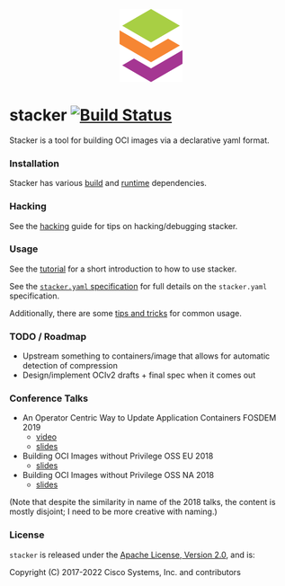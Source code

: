 
<p align="center">
    <img src="doc/logo.png" alt="stacker" height="130"/>
</p>


# stacker [![Build Status](https://github.com/project-stacker/stacker/workflows/ci/badge.svg?branch=master)](https://github.com/project-stacker/stacker/actions)

Stacker is a tool for building OCI images via a declarative yaml format.

### Installation

Stacker has various [build](doc/install.md) and [runtime](doc/running.md)
dependencies.

### Hacking

See the [hacking](doc/hacking.md) guide for tips on hacking/debugging stacker.

### Usage

See the [tutorial](doc/tutorial.md) for a short introduction to how to use stacker.

See the [`stacker.yaml` specification](doc/stacker_yaml.md) for full details on
the `stacker.yaml` specification.

Additionally, there are some [tips and tricks](doc/tricks.md) for common usage.

### TODO / Roadmap

* Upstream something to containers/image that allows for automatic detection
  of compression
* Design/implement OCIv2 drafts + final spec when it comes out

### Conference Talks

* An Operator Centric Way to Update Application Containers FOSDEM 2019
    * [video](https://archive.fosdem.org/2019/schedule/event/containers_atomfs/)
    * [slides](doc/talks/FOSDEM_2019.pdf)
* Building OCI Images without Privilege OSS EU 2018
    * [slides](doc/talks/OSS_EU_2018.pdf)
* Building OCI Images without Privilege OSS NA 2018
    * [slides](doc/talks/OSS_NA_2018.pdf)

(Note that despite the similarity in name of the 2018 talks, the content is
mostly disjoint; I need to be more creative with naming.)

### License

`stacker` is released under the [Apache License, Version 2.0](LICENSE), and is:

Copyright (C) 2017-2022 Cisco Systems, Inc. and contributors
